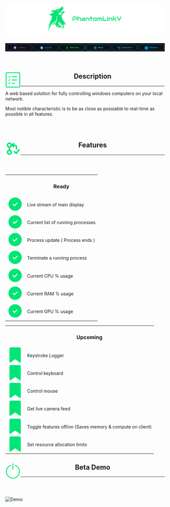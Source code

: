 <div>
    <img src="./assets/icons/PantomLinkVTitle-1.png"/>
</div>
<br>
<div>
    <img src="./assets/icons/PhantomLinkV-Tech-Stack.png"/>
</div>

<br>
<br>

<div>
    <img src="./assets/icons/check-list.svg" align="left"/> <h2 align="center">Description</h2>
</div>
<hr>
<div>
    <p>A web based solution for fully controlling windows computers on your local network.</p>
    <p>Most notible characteristic is to be as close as possiable to real-time as possible in all features.</p>
</div>

<br>
<br>

<div>
    <img src="./assets/icons/feature.svg" align="left"/> <h2 align="center">Features</h2>
</div>

<hr/>
<br>
<br>



<table align="center">
    
<tr>
    <th>          
    </td>
    <th> 
        <h3 align="center">Ready</h3> 
    </td>
</tr>

<tr>
    <td>
        <img src="./assets/icons/check-circle-solid.svg"/>
    </td>
    <td>Live stream of main display</td>
</tr>

<tr>
    <td>
        <img src="./assets/icons/check-circle-solid.svg"/>
    </td>
    <td>Current list of running processes</td>
</tr>

<tr>
    <td>
        <img src="./assets/icons/check-circle-solid.svg"/>
    </td>
    <td>Process update ( Process ends )</td>
</tr>

<tr>
    <td>
        <img src="./assets/icons/check-circle-solid.svg"/>
    </td>
    <td>Terminate a running process</td>
</tr>

<tr>
    <td>
        <img src="./assets/icons/check-circle-solid.svg"/>
    </td>
    <td>Current CPU % usage</td>
</tr>

<tr>
    <td>
        <img src="./assets/icons/check-circle-solid.svg"/>
    </td>
    <td>Current RAM % usage</td>
</tr>

<tr>
    <td>
        <img src="./assets/icons/check-circle-solid.svg"/>
    </td>
    <td>Current GPU % usage</td>
</tr>

</table>

<table align="center">
<tr>
    <th>    
    </th>
    <th> 
        <h3 align="center">Upcoming</h3> 
    </th>
</tr>

<tr>
    <td>
        <img src="./assets/icons/bookmark.svg"/>
    </td>
    <td>Keystroke Logger</td>
</tr>

<tr>
    <td>
        <img src="./assets/icons/bookmark.svg"/>
    </td>
    <td>Control keyboard</td>
</tr>

<tr>
    <td>
        <img src="./assets/icons/bookmark.svg"/>
    </td>
    <td>Control mouse</td>
</tr>

<tr>
    <td>
        <img src="./assets/icons/bookmark.svg"/>
    </td>
    <td>Get live camera feed</td>
</tr>

<tr>
    <td>
        <img src="./assets/icons/bookmark.svg"/>
    </td>
    <td>Toggle features off/on (Saves memory & compute on client)</td>
</tr>

<tr>
    <td>
        <img src="./assets/icons/bookmark.svg"/>
    </td>
    <td>Set resource allocation limits</td>
</tr>

</table>

<div>
    <img src="./assets/icons/on.svg" align="left"/> <h2 align="center">Beta Demo</h2>
</div>
<hr/>
<br>
<br>


![Demo](https://youtu.be/5z3b80I8HRY?si=JWmNOa22a6wAdlny)

